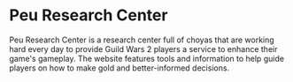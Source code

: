 <script src="https://rawcdn.githack.com/oscarmorrison/md-page/master/md-page.js"></script><noscript>

# Peu Research Center

Peu Research Center is a research center full of choyas that are working hard every day to provide Guild Wars 2 players a service to enhance their game's gameplay. The website features tools and information to help guide players on how to make gold and better-informed decisions. 

 

